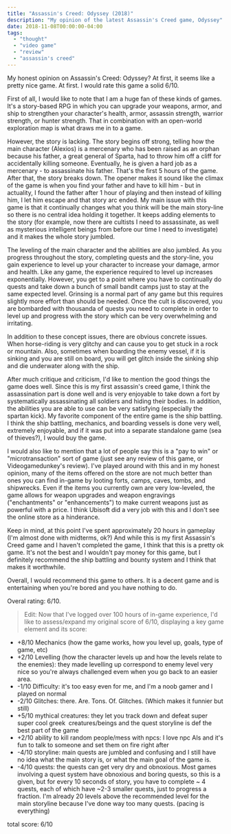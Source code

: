 ```yaml
---
title: "Assassin's Creed: Odyssey (2018)"
description: "My opinion of the latest Assassin's Creed game, Odyssey"
date: 2018-11-08T00:00:00-04:00
tags:
  - "thought"
  - "video game"
  - "review"
  - "assassin's creed"
---
```


My honest opinion on Assassin's Creed: Odyssey?
At first, it seems like a pretty nice game. At first.
I would rate this game a solid 6/10.

First of all, I would like to note that I am a huge fan of these kinds of games. It's a story-based RPG in which you can upgrade your weapons, armor, and ship to strengthen your character's health, armor, assassin strength, warrior strength, or hunter strength. That in combination with an open-world exploration map is what draws me in to a game.

However, the story is lacking. The story begins off strong, telling how the main character (Alexios) is a mercenary who has been raised as an orphan because his father, a great general of Sparta, had to throw him off a cliff for accidentally killing someone. Eventually, he is given a hard job as a mercenary - to assassinate his father. That's the first 5 hours of the game. After that, the story breaks down. The opener makes it sound like the climax of the game is when you find your father and have to kill him - but in actuality, I found the father after 1 hour of playing and then instead of killing him, I let him escape and that story arc ended. My main issue with this game is that it continually changes what you think will be the main story-line so there is no central idea holding it together. It keeps adding elements to the story (for example, now there are cultists I need to assassinate, as well as mysterious intelligent beings from before our time I need to investigate) and it makes the whole story jumbled.

The leveling of the main character and the abilities are also jumbled. As you progress throughout the story, completing quests and the story-line, you gain experience to level up your character to increase your damage, armor and health. Like any game, the experience required to level up increases exponentially. However, you get to a point where you have to continually do quests and take down a bunch of small bandit camps just to stay at the same expected level. Grinsing is a normal part of any game but this requires slightly more effort than should be needed. Once the cult is discovered, you are bombarded with thousanda of quests you need to complete in order to level up and progress with the story which can be very overwhelming and irritating.

In addition to these concept issues, there are obvious concrete issues. When horse-riding is very glitchy and can cause you to get stuck in a rock or mountain. Also, sometimes when boarding the enemy vessel, if it is sinking and you are still on board, you will get glitch inside the sinking ship and die underwater along with the ship.

After much critique and criticism, I'd like to mention the good things the game does well. Since this is my first assassin's creed game, I think the assassination part is done well and is very enjoyable to take down a fort by systematically assassinating all soldiers and hiding their bodies. In addition, the abilities you are able to use can be very satisfying (especially the spartan kick). My favorite component of the entire game is the ship battling. I think the ship battling, mechanics, and boarding vessels is done very well, extremely enjoyable, and if it was put into a separate standalone game (sea of thieves?), I would buy the game.

I would also like to mention that a lot of people say this is a "pay to win" or "microtransaction" sort of game (just see any review of this game, or Videogamedunkey's review). I've played around with this and in my honest opinion, many of the items offered on the store are not much better than ones you can find in-game by looting forts, camps, caves, tombs, and shipwrecks. Even if the items you currently own are very low-leveled, the game allows for weapon upgrades and weapon engravings ("enchantments" or "enhancements") to make current weapons just as powerful with a price. I think Ubisoft did a very job with this and I don't see the online store as a hinderance.

Keep in mind, at this point I've spent approximately 20 hours in gameplay (I'm almost done with midterms, ok?) And while this is my first Assassin's Creed game and I haven't completed the game, I think that this is a pretty ok game. It's not the best and I wouldn't pay money for this game, but I definitely recommend the ship battling and bounty system and I think that makes it worthwhile.

Overall, I would recommend this game to others. It is a decent game and is entertaining when you're bored and you have nothing to do.

Overal rating: 6/10.

> Edit: Now that I've logged over 100 hours of in-game experience, I'd like to assess/expand my original score of 6/10, displaying a key game element and its score:

* +8/10 Mechanics (how the game works, how you level up, goals, type of game, etc)
* +2/10 Levelling (how the character levels up and how the levels relate to the enemies): they made levelling up correspond to enemy level very nice so you're always challenged evem when you go back to an easier area.
* -1/10 Difficulty: it's too easy even for me, and I'm a noob gamer and I played on normal
* -2/10 Glitches: there. Are. Tons. Of. Glitches. (Which makes it funnier but still)
* +5/10 mythical creatures: they let you track down and defeat super super cool greek  creatures/beings and the quest storyline is def the best part of the game
* +2/10 ability to kill random people/mess with npcs: I love npc AIs and it's fun to talk to someone and set them on fire right after
* -4/10 storyline: main quests are jumbled and confusing and I still have no idea what the main story is, or what the main goal of the game is.
* -4/10 quests: the quests can get very dry and obnoxious. Most games involving a quest system have obnoxious and boring quests, so this is a given, but for every 10 seconds of story, you have to complete ~ 4 quests, each of which have ~2-3 smaller quests, just to progress a fraction. I'm already 20 levels above the recommended level for the main storyline because I've done way too many quests. (pacing is everything)

total score: 6/10
